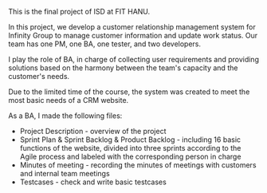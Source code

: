 This is the final project of ISD at FIT HANU. 

In this project, we develop a customer relationship management system for Infinity Group to manage customer information and update work status. Our team has one PM, one BA, one tester, and two developers. 

I play the role of BA, in charge of collecting user requirements and providing solutions based on the harmony between the team's capacity and the customer's needs.

Due to the limited time of the course, the system was created to meet the most basic needs of a CRM website.

As a BA, I made the following files:
- Project Description - overview of the project
- Sprint Plan & Sprint Backlog & Product Backlog - including 16 basic functions of the website, divided into three sprints according to the Agile process and labeled with the corresponding person in charge
- Minutes of meeting - recording the minutes of meetings with customers and internal team meetings
- Testcases - check and write basic testcases
